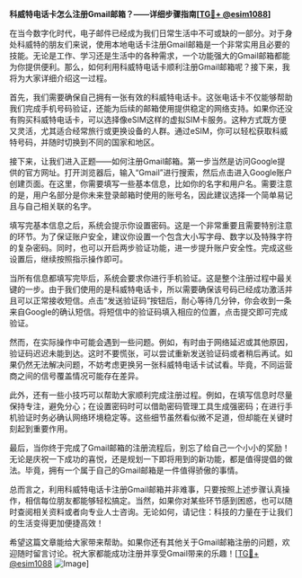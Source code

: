 **科威特电话卡怎么注册Gmail邮箱？——详细步骤指南[[TG💪+ @esim1088](https://t.me/s/esim1088)]**

在当今数字化时代，电子邮件已经成为我们日常生活中不可或缺的一部分。对于身处科威特的朋友们来说，使用本地电话卡注册Gmail邮箱是一个非常实用且必要的技能。无论是工作、学习还是生活中的各种需求，一个功能强大的Gmail邮箱都能为你提供便利。那么，如何利用科威特电话卡顺利注册Gmail邮箱呢？接下来，我将为大家详细介绍这一过程。

首先，我们需要确保自己拥有一张有效的科威特电话卡。这张电话卡不仅能够帮助我们完成手机号码验证，还能为后续的邮箱使用提供稳定的网络支持。如果你还没有购买科威特电话卡，可以选择像eSIM这样的虚拟SIM卡服务。这种方式既方便又灵活，尤其适合经常旅行或更换设备的人群。通过eSIM，你可以轻松获取科威特号码，并随时切换到不同的国家和地区。

接下来，让我们进入正题——如何注册Gmail邮箱。第一步当然是访问Google提供的官方网址。打开浏览器后，输入“Gmail”进行搜索，然后点击进入Google账户创建页面。在这里，你需要填写一些基本信息，比如你的名字和用户名。需要注意的是，用户名部分是你未来登录邮箱时使用的账号名，因此建议选择一个简单易记且与自己相关联的名字。

填写完基本信息之后，系统会提示你设置密码。这是一个非常重要且需要特别注意的环节。为了保证账户安全，建议你设置一个包含大小写字母、数字以及特殊字符的复杂密码。同时，也可以开启两步验证功能，进一步提升账户安全性。完成这些设置后，继续按照指示操作即可。

当所有信息都填写完毕后，系统会要求你进行手机验证。这是整个注册过程中最关键的一步。由于我们使用的是科威特电话卡，所以需要确保该号码已经成功激活并且可以正常接收短信。点击“发送验证码”按钮后，耐心等待几分钟，你会收到一条来自Google的确认短信。将短信中的验证码填入相应的位置，点击提交即可完成验证。

然而，在实际操作中可能会遇到一些问题。例如，有时由于网络延迟或其他原因，验证码迟迟未能到达。这时不要慌张，可以尝试重新发送验证码或者稍后再试。如果仍然无法解决问题，不妨考虑更换另一张科威特电话卡试试看。毕竟，不同运营商之间的信号覆盖情况可能存在差异。

此外，还有一些小技巧可以帮助大家顺利完成注册过程。例如，在填写信息时尽量保持专注，避免分心；在设置密码时可以借助密码管理工具生成强密码；在进行手机验证时务必确认网络环境稳定等。这些细节虽然看似微不足道，但却能在关键时刻起到重要作用。

最后，当你终于完成了Gmail邮箱的注册流程后，别忘了给自己一个小小的奖励！无论是庆祝一下成功的喜悦，还是规划一下即将用到的新功能，都是值得提倡的做法。毕竟，拥有一个属于自己的Gmail邮箱是一件值得骄傲的事情。

总而言之，利用科威特电话卡注册Gmail邮箱并非难事，只要按照上述步骤认真操作，相信每位朋友都能够轻松搞定。当然，如果你对某些环节感到困惑，也可以随时查阅相关资料或者向专业人士咨询。无论如何，请记住：科技的力量在于让我们的生活变得更加便捷高效！

希望这篇文章能给大家带来帮助。如果你还有其他关于Gmail邮箱注册的问题，欢迎随时留言讨论。祝大家都能成功注册并享受Gmail带来的乐趣！[[TG💪+ @esim1088](https://t.me/s/esim1088) ![Image](https://i.postimg.cc/4NQfJmqS/Snipaste-2025-05-13-00-14-12.png)]